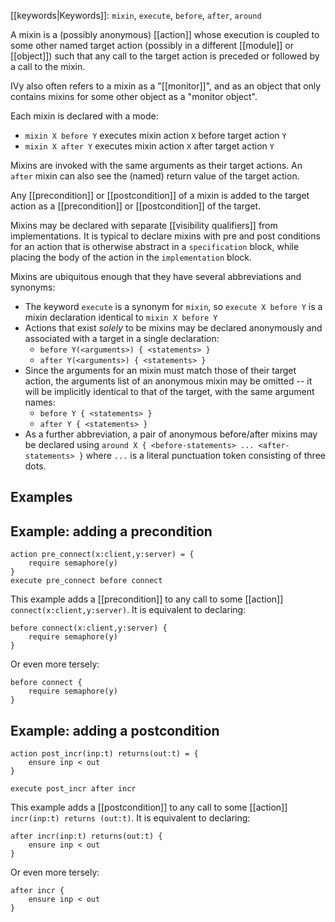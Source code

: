 [[keywords|Keywords]]:  `mixin`, `execute`, `before`, `after`, `around`

A mixin is a (possibly anonymous) [[action]] whose execution is coupled to some other named target action (possibly in a different [[module]] or [[object]]) such that any call to the target action is preceded or followed by a call to the mixin.

IVy also often refers to a mixin as a "[[monitor]]", and as an object that only contains mixins for some other object as a "monitor object".

Each mixin is declared with a mode:
  - `mixin X before Y` executes mixin action `X`  before target action `Y`
  - `mixin X after Y` executes mixin action `X` after target action `Y`
	
Mixins are invoked with the same arguments as their target actions. An `after` mixin can also see the (named) return value of the target action.

Any [[precondition]] or [[postcondition]] of a mixin is added to the target action as a [[precondition]] or [[postcondition]] of the target.

Mixins may be declared with separate [[visibility qualifiers]] from implementations. It is typical to declare mixins with pre and post conditions for an action that is otherwise abstract in a `specification` block, while placing the body of the action in the `implementation` block.

Mixins are ubiquitous enough that they have several abbreviations and synonyms:

  - The keyword `execute` is a synonym for `mixin`, so `execute X before Y` is a mixin declaration identical to `mixin X before Y`
  - Actions that exist *solely* to be mixins may be declared anonymously and associated with a target in a single declaration:
    - `before Y(<arguments>) { <statements> }`
    - `after Y(<arguments>) { <statements> }`
  - Since the arguments for an mixin must match those of their target action, the arguments list of an anonymous mixin may be omitted -- it will be implicitly identical to that of the target, with the same argument names:
	  - `before Y { <statements> }`
	  - `after Y { <statements> }`
  - As a further abbreviation, a pair of anonymous before/after mixins may be declared using `around X { <before-statements> ... <after-statements> }` where `...` is a literal punctuation token consisting of three dots.
 
 ## Examples
 
 ## Example: adding a precondition
```
action pre_connect(x:client,y:server) = {
    require semaphore(y)
}        
execute pre_connect before connect
 ```
 
 This example adds a [[precondition]] to any call to some [[action]] `connect(x:client,y:server)`. It is equivalent to declaring:
 
```
before connect(x:client,y:server) {
    require semaphore(y)
}
```

Or even more tersely:

```
before connect {
    require semaphore(y)
}
```

## Example: adding a postcondition
```
action post_incr(inp:t) returns(out:t) = {
    ensure inp < out
}

execute post_incr after incr
```

This example adds a [[postcondition]] to any call to some [[action]] `incr(inp:t) returns (out:t)`. It is equivalent to declaring:

```
after incr(inp:t) returns(out:t) {
    ensure inp < out
}
```

Or even more tersely:

```
after incr {
    ensure inp < out
}
```
